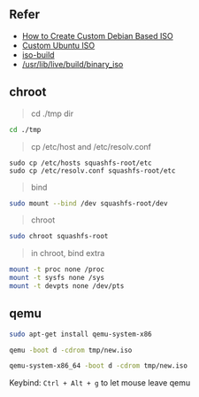 

## Refer

* [How to Create Custom Debian Based ISO](https://dev.to/vaiolabs_io/how-to-create-custom-debian-based-iso-4g37)
* [Custom Ubuntu ISO](http://amitmason.blogspot.com/2011/04/ubuntu.html)
* [iso-build](https://samwhelp.github.io/note-about-lika-live-build-config/read/issue/iso-build.html#explore)
* [/usr/lib/live/build/binary_iso](https://salsa.debian.org/live-team/live-build/-/blob/master/scripts/build/binary_iso?ref_type=heads#L189-L192)

## chroot

> cd ./tmp dir

``` sh
cd ./tmp
```

> cp /etc/host and /etc/resolv.conf

```
sudo cp /etc/hosts squashfs-root/etc
sudo cp /etc/resolv.conf squashfs-root/etc
```

> bind

``` sh
sudo mount --bind /dev squashfs-root/dev
```

> chroot

``` sh
sudo chroot squashfs-root
```

> in chroot, bind extra

``` sh
mount -t proc none /proc
mount -t sysfs none /sys
mount -t devpts none /dev/pts
```



## qemu

``` sh
sudo apt-get install qemu-system-x86
```

``` sh
qemu -boot d -cdrom tmp/new.iso
```

``` sh
qemu-system-x86_64 -boot d -cdrom tmp/new.iso
```

Keybind: `Ctrl + Alt + g` to let mouse leave qemu
